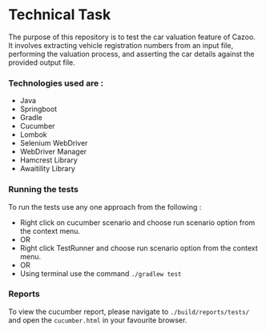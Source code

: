 # Technical Task


The purpose of this repository is to test the car valuation feature of Cazoo. 
It involves extracting vehicle registration numbers from an input file, performing 
the valuation process, and asserting the car details against the provided output file.

### Technologies used are :
- Java
- Springboot
- Gradle
- Cucumber
- Lombok
- Selenium WebDriver
- WebDriver Manager
- Hamcrest Library
- Awaitility Library

### Running the tests
To run the tests use any one approach from the following :
- Right click on cucumber scenario and choose run scenario option from the context menu.
- OR
- Right click TestRunner and choose run scenario option from the context menu.
- OR
- Using terminal use the command `./gradlew test`

### Reports
To view the cucumber report, please navigate to `./build/reports/tests/` and 
open the `cucumber.html` in your favourite browser.